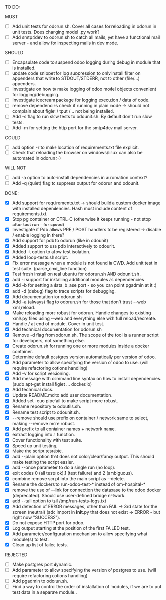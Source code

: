 TO DO:

MUST

- [ ] Add unit tests for odorun.sh. Cover all cases for reloading in odorun in unit tests. Does changing model .py work? 
- [ ] Add smtp4dev to odorun.sh to catch all mails, yet have a functional mail server - and allow for inspecting mails in dev mode.

SHOULD

- [ ] Encapsulate code to suspend odoo logging during debug in module that is installed.
- [ ] update code snippet for log suppression to only install filter on appenders that write to STDOUT/STDERR, not to other (file/...) appenders.
- [ ] Investigate on how to make logging of odoo model objects convenient for logging/debugging.
- [ ] Investigate icecream package for logging execution / data of code.
- [ ] remove dependencies check if running in plain mode -> should not complain about figlet / tput / .. not being installed.
- [ ] Add -s flag to run slow tests to odounit.sh. By default don't run slow tests.
- [ ] Add -m for setting the http port for the smtp4dev mail server.

COULD
- [ ] add option -r to make location of requirements.txt file explicit.
- [ ] Check that reloading the browser on windows/linux can also be automated in odorun :-)

WILL NOT
- [ ] add -a option to auto-install dependencies in automation context?
- [ ] Add -q (quiet) flag to suppress output for odorun and odounit.

DONE:

- [x] Add support for requirements.txt -> should build a custom docker image with installed dependencies. Hash must include content of requirements.txt.
- [x] Stop pg container on CTRL-C (otherwise it keeps running - not stop after test run - for speed)
- [x] Investigate if Pdb allows PRE / POST handlers to be registered -> disable / enable logging in there?
- [x] Add support for pdb to odorun (like in odounit)
- [x] Added support to use pdb interactively to odounit.
- [x] Added -t option to allow test isolation.
- [x] Added loop-tests.sh script.
- [x] Fix error message when a module is not found in CWD. Add unit test in test suite. (parse_cmd_line function)
- [x] Test fresh install on real ubuntu for odorun.sh AND odounit.sh .
- [x] add -i support for installing additional modules as dependencies
- [x] Add -b for setting a data_b_ase port - so you can point pgadmin at it :)
- [x] add -d (debug) flag to trace scripts for debugging.
- [x] Add documentation for odorun.sh
- [x] Add -a (always) flag to odorun.sh for those that don't trust --web xml,reload. 
- [x] Make reloading more robust for odorun. Handle changes to existing xml/.py files using --web and everything else with full reload/recreate.
- [x] Handle / at end of module. Cover in unit test.
- [x] Add technical documentation for odorun.sh
- [x] Remove -d flag from odorun.sh. The scope of the tool is a runner script for developers, not something else.
- [x] Create odorun.sh for running one or more modules inside a docker container.
- [x] Determine default postgres version automatically per version of odoo.
- [x] Add parameter to allow specifying the version of odoo to use. (will require refactoring options handling)
- [x] Add -v for script versioning.
- [x] Add message with command line syntax on how to install dependencies. (sudo apt-get install figlet ... docker.io)
- [x] Add technical docs.
- [x] Update README.md to add user documentation.
- [x] Added set -euo pipefail to make script more robust.
- [x] Rename repository to odoutils.sh.
- [x] Rename test script to odounit.sh.
- [x] --remove should use prefix on container / network same to select, making --remove more robust.
- [x] Add prefix to all container names + network name.
- [x] extract logging into a function.
- [x] Cover functionality with test suite.
- [x] Speed up unit testing.
- [x] Make the script testable.
- [x] add --plain option that does not color/clear/fancy output. This should make testing the script easier.
- [x] add --once parameter to do a single run (no loop).
- [x] exit codes 0 (all tests ok),1 (test failure) and 2 (ambiguous).
- [x] combine remove script into the main script as --delete.
- [x] Rename the dockers to run-odoo-test-* instead of om-hospital-*
- [x] remove the use of --link for connection the database to the odoo docker (deprecated). Should use user-defined bridge network.
- [x] add --tail option to tail /tmp/run-tests-logs.txt
- [x] Add detection of ERROR messages, other than FAIL -> 3rd state for the screen (neutral) (add import in __init__.py that does not exist -> ERROR - but right now "SUCCESS").
- [x] Do not expose HTTP port for odoo.
- [x] Log output starting at the position of the first FAILED test.
- [x] Add parameter/configuration mechanism to allow specifying what module(s) to test.
- [x] Clean up list of failed tests.

REJECTED

- [ ] Make postgres port dynamic. 
- [ ] Add parameter to allow specifying the version of postgres to use. (will require refactoring options handling)
- [ ] Add pgadmin to odorun.sh.
- [ ] Find a way to control the order of installation of modules, if we are to put test data in a separate module..
